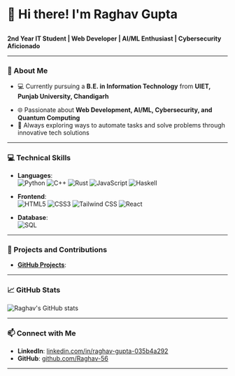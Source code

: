 <!-- ## Hi there 👋 -->

<!--
**Raghav-56/Raghav-56** is a ✨ _special_ ✨ repository because its `README.md` (this file) appears on your GitHub profile.

Here are some ideas to get you started:

- 🔭 I’m currently working on ...
- 🌱 I’m currently learning ...
- 👯 I’m looking to collaborate on ...
- 🤔 I’m looking for help with ...
- 💬 Ask me about ...
- 📫 How to reach me: ...
- 😄 Pronouns: ...
- ⚡ Fun fact: ...
-->

# 👋 Hi there! I'm Raghav Gupta

##

**2nd Year IT Student | Web Developer | AI/ML Enthusiast | Cybersecurity Aficionado**

---

### 🚀 About Me

- 💻 Currently pursuing a **B.E. in Information Technology** from **UIET, Punjab University, Chandigarh**
<!-- - 🎓 **Reliance Foundation Scholar** -->
- 🌐 Passionate about **Web Development, AI/ML, Cybersecurity, and Quantum Computing**
- 🧩 Always exploring ways to automate tasks and solve problems through innovative tech solutions

---

### 💻 Technical Skills

- **Languages**:  
  ![Python](https://img.shields.io/badge/Python-3776AB?style=flat&logo=python&logoColor=white)
  ![C++](https://img.shields.io/badge/C++-00599C?style=flat&logo=c%2B%2B&logoColor=white)
  ![Rust](https://img.shields.io/badge/Rust-000000?style=flat&logo=rust&logoColor=white)
  ![JavaScript](https://img.shields.io/badge/JavaScript-F7DF1E?style=flat&logo=javascript&logoColor=black)
  ![Haskell](https://img.shields.io/badge/Haskell-5e5086?style=flat&logo=haskell&logoColor=white)

- **Frontend**:  
  ![HTML5](https://img.shields.io/badge/HTML5-E34F26?style=flat&logo=html5&logoColor=white)
  ![CSS3](https://img.shields.io/badge/CSS3-1572B6?style=flat&logo=css3&logoColor=white)
  ![Tailwind CSS](https://img.shields.io/badge/Tailwind_CSS-38B2AC?style=flat&logo=tailwind-css&logoColor=white)
  ![React](https://img.shields.io/badge/React-61DAFB?style=flat&logo=react&logoColor=black)

- **Database**:  
  ![SQL](https://img.shields.io/badge/SQL-4479A1?style=flat&logo=postgresql&logoColor=white)

---

### 🌟 Projects and Contributions

- **[GitHub Projects](https://github.com/Raghav-56?tab=repositories)**:  
<!-- - My GitHub is home to various **web development projects**, **AI models**, and other **open-source contributions**.
- **Current Focus**: Working on **enhancing cybersecurity skills** and **contributing to open-source** in fields like **web development** and **AI/ML**. -->

---

### 📈 GitHub Stats

![Raghav's GitHub stats](https://github-readme-stats.vercel.app/api?username=Raghav-56&show_icons=true&hide=stars&theme=default)

---

### 📫 Connect with Me

- **LinkedIn**: [linkedin.com/in/raghav-gupta-035b4a292](https://www.linkedin.com/in/raghav-gupta-035b4a292)
- **GitHub**: [github.com/Raghav-56](https://github.com/Raghav-56)

---

<!-- *Maintaining professionalism and privacy while focusing on tech interests and contributions* -->
